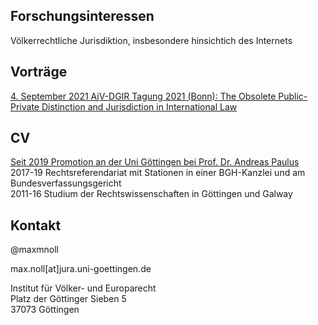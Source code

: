 ## Forschungsinteressen
Völkerrechtliche Jurisdiktion, insbesondere hinsichtich des Internets

## Vorträge
[4. September 2021 AjV-DGIR Tagung 2021 (Bonn): The Obsolete Public-Private Distinction and Jurisdiction in International Law](https://twitter.com/AjVGermany/status/1376503351421067269)

## CV
[Seit 2019 Promotion an der Uni Göttingen bei Prof. Dr. Andreas Paulus](https://www.uni-goettingen.de/de/428949.html)  
2017-19 Rechtsreferendariat mit Stationen in einer BGH-Kanzlei und am Bundesverfassungsgericht  
2011-16 Studium der Rechtswissenschaften in Göttingen und Galway  

## Kontakt
@maxmnoll

max.noll[at]jura.uni-goettingen.de

Institut für Völker- und Europarecht  
Platz der Göttinger Sieben 5  
37073 Göttingen  
